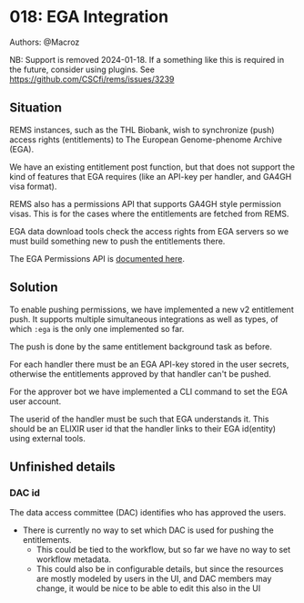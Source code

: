 # 018: EGA Integration

Authors: @Macroz

NB: Support is removed 2024-01-18. If a something like this is required in the future, consider using plugins. See https://github.com/CSCfi/rems/issues/3239

## Situation

REMS instances, such as the THL Biobank, wish to synchronize (push) access rights (entitlements) to The European Genome-phenome Archive (EGA).

We have an existing entitlement post function, but that does not support the kind of features that EGA requires (like an API-key per handler, and GA4GH visa format).

REMS also has a permissions API that supports GA4GH style permission visas. This is for the cases where the entitlements are fetched from REMS.

EGA data download tools check the access rights from EGA servers so we must build something new to push the entitlements there.

The EGA Permissions API is [documented here](https://docs.google.com/document/d/1FTzUYAfV5d2a0zoDkbY9Iy_L5NbSAnHeWnmY2NIrY8M/edit?usp=drivesdk).

## Solution

To enable pushing permissions, we have implemented a new v2 entitlement push. It supports multiple simultaneous integrations as well as types, 
of which `:ega` is the only one implemented so far.

The push is done by the same entitlement background task as before.

For each handler there must be an EGA API-key stored in the user secrets, otherwise the entitlements approved by that handler can't be pushed.

For the approver bot we have implemented a CLI command to set the EGA user account.

The userid of the handler must be such that EGA understands it. This should be an ELIXIR user id that the handler links to their EGA id(entity) using external tools.

## Unfinished details

### DAC id

The data access committee (DAC) identifies who has approved the users. 

- There is currently no way to set which DAC is used for pushing the entitlements. 
  - This could be tied to the workflow, but so far we have no way to set workflow metadata. 
  - This could also be in configurable details, but since the resources are mostly modeled by users in the UI, and DAC members may change,
    it would be nice to be able to edit this also in the UI
